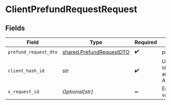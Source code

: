 # ClientPrefundRequestRequest


## Fields

| Field                                                                | Type                                                                 | Required                                                             | Description                                                          | Example                                                              |
| -------------------------------------------------------------------- | -------------------------------------------------------------------- | -------------------------------------------------------------------- | -------------------------------------------------------------------- | -------------------------------------------------------------------- |
| `prefund_request_dto`                                                | [shared.PrefundRequestDTO](../../models/shared/prefundrequestdto.md) | :heavy_check_mark:                                                   | prefundRequestDTO                                                    |                                                                      |
| `client_hash_id`                                                     | *str*                                                                | :heavy_check_mark:                                                   | Unique client identifier generated and shared before API handshake.  | {{clientHashId}}                                                     |
| `x_request_id`                                                       | *Optional[str]*                                                      | :heavy_minus_sign:                                                   | Enter a unique UUID value                                            | {{$guid}}                                                            |